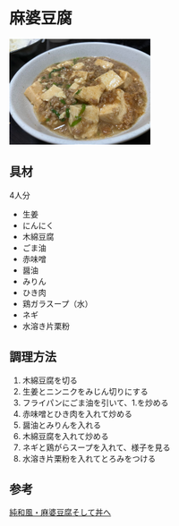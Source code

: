 # 麻婆豆腐

<img src="../images/麻婆豆腐.jpg" width="50%" alt="麻婆豆腐" />

## 具材

4人分

- 生姜
- にんにく
- 木綿豆腐
- ごま油
- 赤味噌
- 醤油
- みりん
- ひき肉
- 鶏ガラスープ（水）
- ネギ
- 水溶き片栗粉

## 調理方法

1. 木綿豆腐を切る
2. 生姜とニンニクをみじん切りにする
3. フライパンにごま油を引いて、1.を炒める
4. 赤味噌とひき肉を入れて炒める
5. 醤油とみりんを入れる
6. 木綿豆腐を入れて炒める
7. ネギと鶏がらスープを入れて、様子を見る
8. 水溶き片栗粉を入れてとろみをつける

## 参考

[純和風・麻婆豆腐そして丼へ](https://youtube.com/shorts/u08xnIb1pNc?si=I_ALI4sW5fmYo_Sn)
